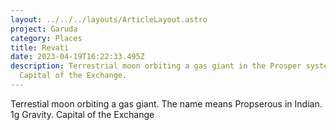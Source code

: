 ```yaml
---
layout: ../../../layouts/ArticleLayout.astro
project: Garuda
category: Places
title: Revati
date: 2023-04-19T16:22:33.495Z
description: Terrestrial moon orbiting a gas giant in the Prosper system.
  Capital of the Exchange.
---
```

T﻿errestial moon orbiting a gas giant. The name means Propserous in Indian. 1g Gravity. Capital of the Exchange